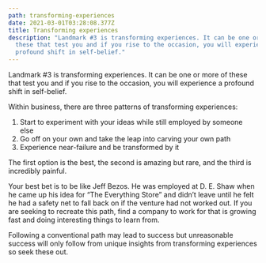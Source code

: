 ```yaml
---
path: transforming-experiences
date: 2021-03-01T03:28:08.377Z
title: Transforming experiences
description: "Landmark #3 is transforming experiences. It can be one or more of
  these that test you and if you rise to the occasion, you will experience a
  profound shift in self-belief."
---
```

Landmark #3 is transforming experiences. It can be one or more of these that test you and if you rise to the occasion, you will experience a profound shift in self-belief.

Within business, there are three patterns of transforming experiences:

1. Start to experiment with your ideas while still employed by someone else
2. Go off on your own and take the leap into carving your own path
3. Experience near-failure and be transformed by it

The first option is the best, the second is amazing but rare, and the third is incredibly painful.

Your best bet is to be like Jeff Bezos. He was employed at D. E. Shaw when he came up his idea for “The Everything Store” and didn’t leave until he felt he had a safety net to fall back on if the venture had not worked out. If you are seeking to recreate this path, find a company to work for that is growing fast and doing interesting things to learn from.

Following a conventional path may lead to success but unreasonable success will only follow from unique insights from transforming experiences so seek these out.